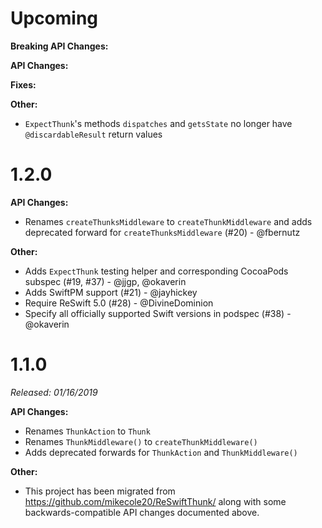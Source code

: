 # Upcoming

**Breaking API Changes:**

**API Changes:**

**Fixes:**

**Other:**

- `ExpectThunk`'s methods `dispatches` and `getsState` no longer have `@discardableResult` return values

# 1.2.0

**API Changes:**
- Renames `createThunksMiddleware` to `createThunkMiddleware` and adds deprecated forward for `createThunksMiddleware` (#20) - @fbernutz

**Other:**

- Adds `ExpectThunk` testing helper and corresponding CocoaPods subspec (#19, #37) - @jjgp, @okaverin
- Adds SwiftPM support (#21) - @jayhickey
- Require ReSwift 5.0 (#28) - @DivineDominion
- Specify all officially supported Swift versions in podspec (#38) - @okaverin

# 1.1.0

*Released: 01/16/2019*

**API Changes:**
- Renames `ThunkAction` to `Thunk`
- Renames `ThunkMiddleware()` to `createThunkMiddleware()`
- Adds deprecated forwards for `ThunkAction` and `ThunkMiddleware()`

**Other:**
- This project has been migrated from https://github.com/mikecole20/ReSwiftThunk/ along with some backwards-compatible API changes documented above.
